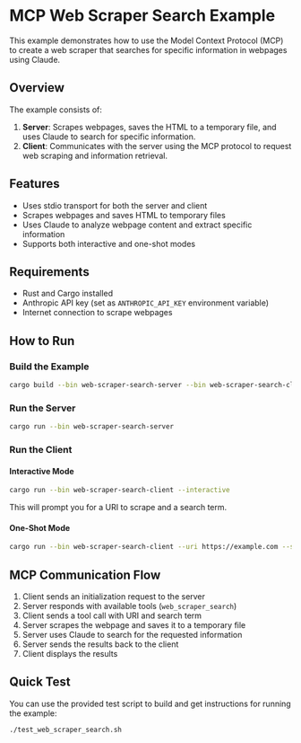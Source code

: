 # MCP Web Scraper Search Example

This example demonstrates how to use the Model Context Protocol (MCP) to create a web scraper that searches for specific information in webpages using Claude.

## Overview

The example consists of:

1. **Server**: Scrapes webpages, saves the HTML to a temporary file, and uses Claude to search for specific information.
2. **Client**: Communicates with the server using the MCP protocol to request web scraping and information retrieval.

## Features

- Uses stdio transport for both the server and client
- Scrapes webpages and saves HTML to temporary files
- Uses Claude to analyze webpage content and extract specific information
- Supports both interactive and one-shot modes

## Requirements

- Rust and Cargo installed
- Anthropic API key (set as `ANTHROPIC_API_KEY` environment variable)
- Internet connection to scrape webpages

## How to Run

### Build the Example

```bash
cargo build --bin web-scraper-search-server --bin web-scraper-search-client
```

### Run the Server

```bash
cargo run --bin web-scraper-search-server
```

### Run the Client

#### Interactive Mode

```bash
cargo run --bin web-scraper-search-client --interactive
```

This will prompt you for a URI to scrape and a search term.

#### One-Shot Mode

```bash
cargo run --bin web-scraper-search-client --uri https://example.com --search-term "example"
```

## MCP Communication Flow

1. Client sends an initialization request to the server
2. Server responds with available tools (`web_scraper_search`)
3. Client sends a tool call with URI and search term
4. Server scrapes the webpage and saves it to a temporary file
5. Server uses Claude to search for the requested information
6. Server sends the results back to the client
7. Client displays the results

## Quick Test

You can use the provided test script to build and get instructions for running the example:

```bash
./test_web_scraper_search.sh
``` 